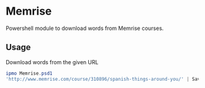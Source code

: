 # Memrise
Powershell module to download words from Memrise courses.

## Usage 

Download words from the given URL <br />

```powershell
ipmo Memrise.psd1
'http://www.memrise.com/course/310896/spanish-things-around-you/' | Save-MemriseCourse -OutputDir 'courses'
```
